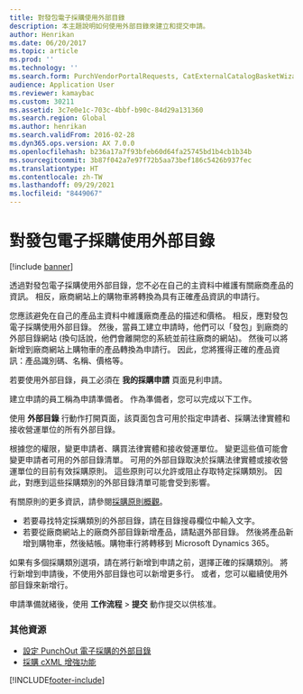 ```yaml
---
title: 對發包電子採購使用外部目錄
description: 本主題說明如何使用外部目錄來建立和提交申請。
author: Henrikan
ms.date: 06/20/2017
ms.topic: article
ms.prod: ''
ms.technology: ''
ms.search.form: PurchVendorPortalRequests, CatExternalCatalogBasketWizard, CatExternalCatalogPunchoutDialog
audience: Application User
ms.reviewer: kamaybac
ms.custom: 30211
ms.assetid: 3c7e0e1c-703c-4bbf-b90c-84d29a131360
ms.search.region: Global
ms.author: henrikan
ms.search.validFrom: 2016-02-28
ms.dyn365.ops.version: AX 7.0.0
ms.openlocfilehash: b236a17a7f93bfeb60d64fa25745bd1b4cb1b34b
ms.sourcegitcommit: 3b87f042a7e97f72b5aa73bef186c5426b937fec
ms.translationtype: HT
ms.contentlocale: zh-TW
ms.lasthandoff: 09/29/2021
ms.locfileid: "8449067"
---
```

# <a name="use-external-catalogs-for-punchout-e-procurement"></a>對發包電子採購使用外部目錄

[!include [banner](../includes/banner.md)]

透過對發包電子採購使用外部目錄，您不必在自己的主資料中維護有關廠商產品的資訊。 相反，廠商網站上的購物車將轉換為具有正確產品資訊的申請行。 

您應該避免在自己的產品主資料中維護廠商產品的描述和價格。 相反，應對發包電子採購使用外部目錄。 然後，當員工建立申請時，他們可以「發包」到廠商的外部目錄網站 (換句話說，他們會離開您的系統並前往廠商的網站)。 然後可以將新增到廠商網站上購物車的產品轉換為申請行。 因此，您將獲得正確的產品資訊：產品識別碼、名稱、價格等。

若要使用外部目錄，員工必須在 **我的採購申請** 頁面見利申請。

建立申請的員工稱為申請準備者。 作為準備者，您可以完成以下工作。

使用 **外部目錄** 行動作打開頁面，該頁面包含可用於指定申請者、採購法律實體和接收營運單位的所有外部目錄。

根據您的權限，變更申請者、購買法律實體和接收營運單位。 變更這些值可能會變更申請者可用的外部目錄清單。 可用的外部目錄取決於採購法律實體或接收營運單位的目前有效採購原則。 這些原則可以允許或阻止存取特定採購類別。 因此，對應到這些採購類別的外部目錄清單可能會受到影響。

有關原則的更多資訊，請參閱[採購原則概觀](../procurement/purchase-policies.md)。

- 若要尋找特定採購類別的外部目錄，請在目錄搜尋欄位中輸入文字。
- 若要從廠商網站上的廠商外部目錄新增產品，請點選外部目錄。 然後將產品新增到購物車，然後結帳。購物車行將轉移到 Microsoft Dynamics 365。

如果有多個採購類別選項，請在將行新增到申請之前，選擇正確的採購類別。
將行新增到申請後，不使用外部目錄也可以新增更多行。 或者，您可以繼續使用外部目錄來新增行。

申請準備就緒後，使用 **工作流程** > **提交** 動作提交以供核准。

### <a name="additional-resources"></a>其他資源

- [設定 PunchOut 電子採購的外部目錄](set-up-external-catalog-for-punchout.md)
- [採購 cXML 增強功能](purchasing-cxml-enhancements.md)

[!INCLUDE[footer-include](../../includes/footer-banner.md)]